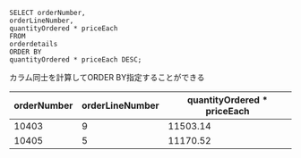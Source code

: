 ```
SELECT orderNumber,
orderLineNumber,
quantityOrdered * priceEach
FROM
orderdetails
ORDER BY
quantityOrdered * priceEach DESC;
```
カラム同士を計算してORDER BY指定することができる

|orderNumber|orderLineNumber|quantityOrdered * priceEach|
|----|----|----|
|10403|9|11503.14|
|10405|5|11170.52|